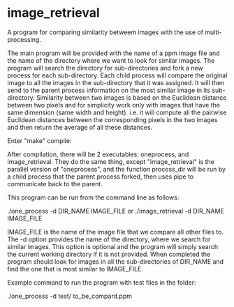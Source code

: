 # image_retrieval
A program for comparing similarity betweem images with the use of multi-processing.

The main program will be provided with the name of a ppm image file and the name of the directory where we want to look for similar images. The program will search the directory for sub-directories and fork a new process for each sub-directory. Each child process will compare the original image to all the images in the sub-directory that it was assigned. It will then send to the parent process information on the most similar image in its sub-directory.
Similarity between two images is based on the Euclidean distance between two pixels and for simplicity work only with images that have the same dimension (same width and height). i.e. it will compute all the pairwise Euclidean distances between the corresponding pixels in the two images and then return the average of all these distances.

Enter "make" compile:

After compilation, there will be 2 executables: oneprocess, and image_retrieval.
They do the same thing, except "image_retrieval" is the parallel version of "oneprocess", and the function process_dir will be run by a child process that the parent process forked, then uses pipe to communicate back to the parent.

This program can be run from the command line as follows:

./one_process -d DIR_NAME IMAGE_FILE 
or
./image_retrieval -d DIR_NAME IMAGE_FILE 

IMAGE_FILE is the name of the image file that we compare all other files to. The -d option provides the name of the directory, where we search for similar images. This option is optional and the program will simply search the current working directory if it is not provided. When completed the program should look for images in all the sub-directories of DIR_NAME and find the one that is most similar to IMAGE_FILE. 

Example command to run the program with test files in the folder:

./one_process -d test/ to_be_compard.ppm 
